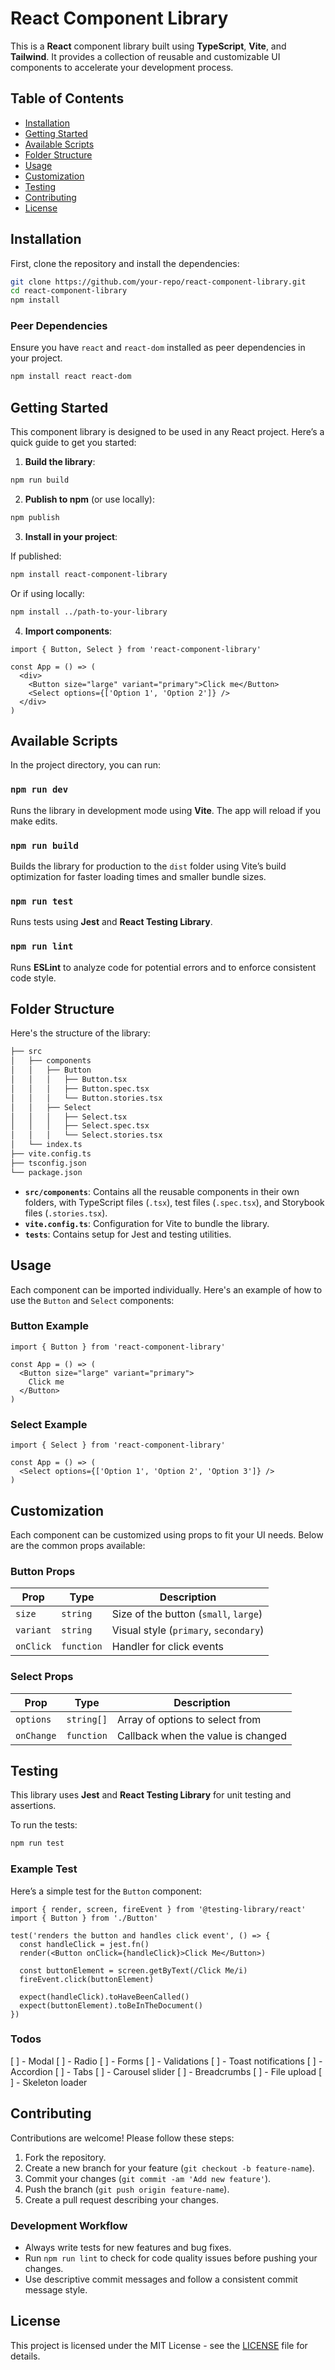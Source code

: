 # React Component Library

This is a **React** component library built using **TypeScript**, **Vite**, and **Tailwind**.
It provides a collection of reusable and customizable UI components to accelerate your development process.

## Table of Contents

- [Installation](#installation)
- [Getting Started](#getting-started)
- [Available Scripts](#available-scripts)
- [Folder Structure](#folder-structure)
- [Usage](#usage)
- [Customization](#customization)
- [Testing](#testing)
- [Contributing](#contributing)
- [License](#license)

## Installation

First, clone the repository and install the dependencies:

```bash
git clone https://github.com/your-repo/react-component-library.git
cd react-component-library
npm install
```

### Peer Dependencies

Ensure you have `react` and `react-dom` installed as peer dependencies in your project.

```bash
npm install react react-dom
```

## Getting Started

This component library is designed to be used in any React project. Here’s a quick guide to get you started:

1. **Build the library**:

```bash
npm run build
```

2. **Publish to npm** (or use locally):

```bash
npm publish
```

3. **Install in your project**:

If published:

```bash
npm install react-component-library
```

Or if using locally:

```bash
npm install ../path-to-your-library
```

4. **Import components**:

```tsx
import { Button, Select } from 'react-component-library'

const App = () => (
  <div>
    <Button size="large" variant="primary">Click me</Button>
    <Select options={['Option 1', 'Option 2']} />
  </div>
)
```

## Available Scripts

In the project directory, you can run:

### `npm run dev`

Runs the library in development mode using **Vite**. The app will reload if you make edits.

### `npm run build`

Builds the library for production to the `dist` folder using Vite’s build optimization for faster loading times and smaller bundle sizes.

### `npm run test`

Runs tests using **Jest** and **React Testing Library**.

### `npm run lint`

Runs **ESLint** to analyze code for potential errors and to enforce consistent code style.

## Folder Structure

Here's the structure of the library:

```bash
├── src
│   ├── components
│   │   ├── Button
│   │   │   ├── Button.tsx
│   │   │   ├── Button.spec.tsx
│   │   │   └── Button.stories.tsx
│   │   ├── Select
│   │   │   ├── Select.tsx
│   │   │   ├── Select.spec.tsx
│   │   │   └── Select.stories.tsx
│   └── index.ts
├── vite.config.ts
├── tsconfig.json
└── package.json
```

- **`src/components`**: Contains all the reusable components in their own folders, with TypeScript files (`.tsx`), test files (`.spec.tsx`), and Storybook files (`.stories.tsx`).
- **`vite.config.ts`**: Configuration for Vite to bundle the library.
- **`tests`**: Contains setup for Jest and testing utilities.

## Usage

Each component can be imported individually. Here's an example of how to use the `Button` and `Select` components:

### Button Example

```tsx
import { Button } from 'react-component-library'

const App = () => (
  <Button size="large" variant="primary">
    Click me
  </Button>
)
```

### Select Example

```tsx
import { Select } from 'react-component-library'

const App = () => (
  <Select options={['Option 1', 'Option 2', 'Option 3']} />
)
```

## Customization

Each component can be customized using props to fit your UI needs. Below are the common props available:

### Button Props

| Prop       | Type      | Description                             |
|------------|-----------|-----------------------------------------|
| `size`     | `string`  | Size of the button (`small`, `large`)    |
| `variant`  | `string`  | Visual style (`primary`, `secondary`)    |
| `onClick`  | `function`| Handler for click events                |

### Select Props

| Prop       | Type       | Description                             |
|------------|------------|-----------------------------------------|
| `options`  | `string[]` | Array of options to select from         |
| `onChange` | `function` | Callback when the value is changed      |

## Testing

This library uses **Jest** and **React Testing Library** for unit testing and assertions.

To run the tests:

```bash
npm run test
```

### Example Test

Here’s a simple test for the `Button` component:

```tsx
import { render, screen, fireEvent } from '@testing-library/react'
import { Button } from './Button'

test('renders the button and handles click event', () => {
  const handleClick = jest.fn()
  render(<Button onClick={handleClick}>Click Me</Button>)

  const buttonElement = screen.getByText(/Click Me/i)
  fireEvent.click(buttonElement)

  expect(handleClick).toHaveBeenCalled()
  expect(buttonElement).toBeInTheDocument()
})
```

### Todos
[ ] - Modal
[ ] - Radio
[ ] - Forms
[ ] - Validations
[ ] - Toast notifications
[ ] - Accordion
[ ] - Tabs
[ ] - Carousel slider
[ ] - Breadcrumbs
[ ] - File upload
[ ] - Skeleton loader

## Contributing

Contributions are welcome! Please follow these steps:

1. Fork the repository.
2. Create a new branch for your feature (`git checkout -b feature-name`).
3. Commit your changes (`git commit -am 'Add new feature'`).
4. Push the branch (`git push origin feature-name`).
5. Create a pull request describing your changes.

### Development Workflow

- Always write tests for new features and bug fixes.
- Run `npm run lint` to check for code quality issues before pushing your changes.
- Use descriptive commit messages and follow a consistent commit message style.

## License

This project is licensed under the MIT License - see the [LICENSE](./LICENSE) file for details.
